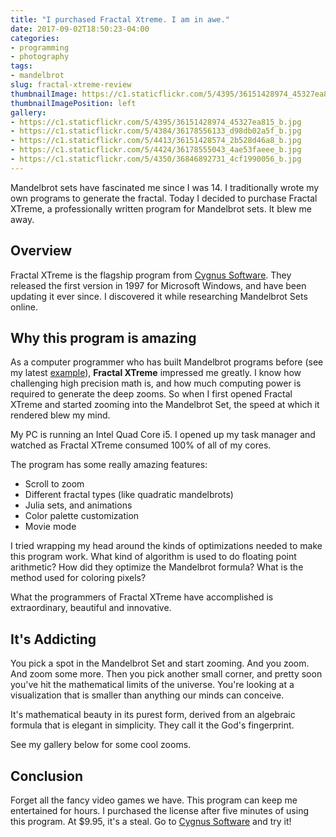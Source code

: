 ```yaml
---
title: "I purchased Fractal Xtreme. I am in awe."
date: 2017-09-02T18:50:23-04:00
categories:
- programming
- photography
tags:
- mandelbrot
slug: fractal-xtreme-review
thumbnailImage: https://c1.staticflickr.com/5/4395/36151428974_45327ea815_b.jpg
thumbnailImagePosition: left
gallery:
- https://c1.staticflickr.com/5/4395/36151428974_45327ea815_b.jpg
- https://c1.staticflickr.com/5/4384/36178556133_d98db02a5f_b.jpg
- https://c1.staticflickr.com/5/4413/36151428574_2b528d46a8_b.jpg
- https://c1.staticflickr.com/5/4424/36178555043_4ae53faeee_b.jpg
- https://c1.staticflickr.com/5/4350/36846892731_4cf1990056_b.jpg
---
```


Mandelbrot sets have fascinated me since I was 14.  I traditionally wrote my own programs to generate the fractal.  Today I decided to purchase Fractal XTreme, a professionally written program for Mandelbrot sets.  It blew me away.

<!--more-->

## Overview

Fractal XTreme is the flagship program from [Cygnus Software](http://www.cygnus-software.com).  They released the first version in 1997 for Microsoft Windows, and have been updating it ever since.  I discovered it while researching Mandelbrot Sets online.

## Why this program is amazing

As a computer programmer who has built Mandelbrot programs before (see my latest [example](/post/mandelbrot-set/)), **Fractal XTreme** impressed me greatly.  I know how challenging high precision math is, and how much computing power is required to generate the deep zooms.  So when I first opened Fractal XTreme and started zooming into the Mandelbrot Set, the speed at which it rendered blew my mind.

My PC is running an Intel Quad Core i5.  I opened up my task manager and watched as Fractal XTreme consumed 100% of all of my cores.

The program has some really amazing features:

* Scroll to zoom
* Different fractal types (like quadratic mandelbrots)
* Julia sets, and animations
* Color palette customization
* Movie mode

I tried wrapping my head around the kinds of optimizations needed to make this program work.  What kind of algorithm is used to do floating point arithmetic? How did they optimize the Mandelbrot formula? What is the method used for coloring pixels?

What the programmers of Fractal XTreme have accomplished is extraordinary, beautiful and innovative.

## It's Addicting

You pick a spot in the Mandelbrot Set and start zooming. And you zoom. And zoom some more.  Then you pick another small corner, and pretty soon you've hit the mathematical limits of the universe.  You're looking at a visualization that is smaller than anything our minds can conceive.

It's mathematical beauty in its purest form, derived from an algebraic formula that is elegant in simplicity.  They call it the God's fingerprint.

See my gallery below for some cool zooms.

## Conclusion

Forget all the fancy video games we have.  This program can keep me entertained for hours.  I purchased the license after five minutes of using this program. At $9.95, it's a steal.  Go to [Cygnus Software](http://www.cygnus-software.com/) and try it!

